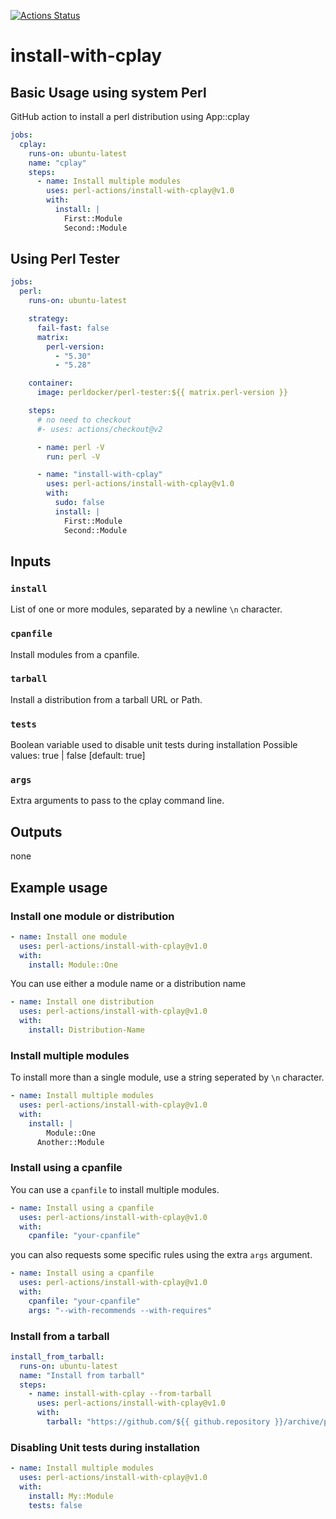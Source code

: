[![Actions Status](https://github.com/perl-actions/install-with-cplay/workflows/check/badge.svg)](https://github.com/perl-actions/install-with-cplay/actions)

# install-with-cplay

## Basic Usage using system Perl

GitHub action to install a perl distribution using App::cplay

```yaml
jobs:
  cplay:
    runs-on: ubuntu-latest
    name: "cplay"
    steps:
      - name: Install multiple modules
        uses: perl-actions/install-with-cplay@v1.0
        with:
          install: |
            First::Module
            Second::Module
```

## Using Perl Tester

```yaml
jobs:
  perl:
    runs-on: ubuntu-latest

    strategy:
      fail-fast: false
      matrix:
        perl-version:
          - "5.30"
          - "5.28"

    container:
      image: perldocker/perl-tester:${{ matrix.perl-version }}

    steps:
      # no need to checkout
      #- uses: actions/checkout@v2

      - name: perl -V
        run: perl -V

      - name: "install-with-cplay"
        uses: perl-actions/install-with-cplay@v1.0
        with:
          sudo: false
          install: |
            First::Module
            Second::Module
```

## Inputs

### `install`

List of one or more modules, separated by a newline `\n` character.

### `cpanfile`

Install modules from a cpanfile.

### `tarball`

Install a distribution from a tarball URL or Path.

### `tests`

Boolean variable used to disable unit tests during installation
Possible values: true | false [default: true]

### `args`

Extra arguments to pass to the cplay command line.

## Outputs

none

## Example usage

### Install one module or distribution

```yaml
- name: Install one module
  uses: perl-actions/install-with-cplay@v1.0
  with:
    install: Module::One
```

You can use either a module name or a distribution name

```yaml
- name: Install one distribution
  uses: perl-actions/install-with-cplay@v1.0
  with:
    install: Distribution-Name
```

### Install multiple modules

To install more than a single module, use a string seperated by `\n` character.

```yaml
- name: Install multiple modules
  uses: perl-actions/install-with-cplay@v1.0
  with:
    install: |
    	Module::One
      Another::Module
```

### Install using a cpanfile

You can use a `cpanfile` to install multiple modules.

```yaml
- name: Install using a cpanfile
  uses: perl-actions/install-with-cplay@v1.0
  with:
    cpanfile: "your-cpanfile"
```

you can also requests some specific rules using the extra `args` argument.

```yaml
- name: Install using a cpanfile
  uses: perl-actions/install-with-cplay@v1.0
  with:
    cpanfile: "your-cpanfile"
    args: "--with-recommends --with-requires"
```

### Install from a tarball

```yaml
install_from_tarball:
  runs-on: ubuntu-latest
  name: "Install from tarball"
  steps:
    - name: install-with-cplay --from-tarball
      uses: perl-actions/install-with-cplay@v1.0
      with:
        tarball: "https://github.com/${{ github.repository }}/archive/p5.tar.gz"
```

### Disabling Unit tests during installation

```yaml
- name: Install multiple modules
  uses: perl-actions/install-with-cplay@v1.0
  with:
    install: My::Module
    tests: false
```
